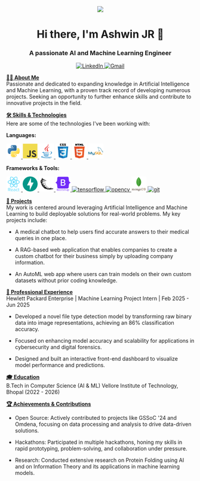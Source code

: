 <div align="center">
<img src="https://media.giphy.com/media/v1.Y2lkPTc5MGI3NjExaDBscjBsc3lmc3d1aXN1d3ZvdGd1NXo1ZzZkY3l2a3B6eDQ2YjQ0eCZlcD12MV9pbnRlcm5hbF9naWZfYnlfaWQmY3Q9Zw/M9gbBd9hDxZmpNUGgB/giphy.gif" width="100" />
</div>

<h1 align="center">Hi there, I'm Ashwin JR 👋</h1>
<h3 align="center">A passionate AI and Machine Learning Engineer</h3>

<p align="center">
<a href="https://www.linkedin.com/in/ashwin-j-r/" target="_blank">
<img src="https://img.shields.io/badge/LinkedIn-0077B5?style=for-the-badge&logo=linkedin&logoColor=white" alt="LinkedIn"/>
</a>
<a href="mailto:appuashwin345@gmail.com">
<img src="https://img.shields.io/badge/Gmail-D14836?style=for-the-badge&logo=gmail&logoColor=white" alt="Gmail"/>
</a>
</p>

<u>**👨‍💻 About Me**</u>
<br>
Passionate and dedicated to expanding knowledge in Artificial Intelligence and Machine Learning, with a proven track record of developing numerous projects. Seeking an opportunity to further enhance skills and contribute to innovative projects in the field.

<u>**🛠️ Skills & Technologies**</u>
<br>
Here are some of the technologies I've been working with:

<p align="left">
<strong>Languages:</strong><br>

<a href="https://www.python.org" target="_blank" rel="noreferrer"> <img src="https://raw.githubusercontent.com/devicons/devicon/master/icons/python/python-original.svg" alt="python" width="40" height="40"/> </a>
<a href="https://developer.mozilla.org/en-US/docs/Web/JavaScript" target="_blank" rel="noreferrer"> <img src="https://raw.githubusercontent.com/devicons/devicon/master/icons/javascript/javascript-original.svg" alt="javascript" width="40" height="40"/> </a>
<a href="https://www.java.com" target="_blank" rel="noreferrer"> <img src="https://raw.githubusercontent.com/devicons/devicon/master/icons/java/java-original.svg" alt="java" width="40" height="40"/> </a>
<a href="https://www.w3schools.com/css/" target="_blank" rel="noreferrer"> <img src="https://raw.githubusercontent.com/devicons/devicon/master/icons/css3/css3-original-wordmark.svg" alt="css3" width="40" height="40"/> </a>
<a href="https://www.w3.org/html/" target="_blank" rel="noreferrer"> <img src="https://raw.githubusercontent.com/devicons/devicon/master/icons/html5/html5-original-wordmark.svg" alt="html5" width="40" height="40"/> </a>
<a href="https://www.mysql.com/" target="_blank" rel="noreferrer"> <img src="https://raw.githubusercontent.com/devicons/devicon/master/icons/mysql/mysql-original-wordmark.svg" alt="mysql" width="40" height="40"/> </a>
</p>

<p align="left">
<strong>Frameworks & Tools:</strong><br>

<a href="https://reactjs.org/" target="_blank" rel="noreferrer"> <img src="https://raw.githubusercontent.com/devicons/devicon/master/icons/react/react-original-wordmark.svg" alt="react" width="40" height="40"/> </a>
<a href="https://fastapi.tiangolo.com/" target="_blank" rel="noreferrer"> <img src="https://github.com/devicons/devicon/blob/master/icons/fastapi/fastapi-original.svg" alt="react" width="40" height="40"/> </a>
<a href="https://flask.palletsprojects.com/" target="_blank" rel="noreferrer"> <img src="https://github.com/devicons/devicon/blob/master/icons/flask/flask-original.svg" alt="flask" width="40" height="40"/> </a>
<a href="https://getbootstrap.com" target="_blank" rel="noreferrer"> <img src="https://raw.githubusercontent.com/devicons/devicon/master/icons/bootstrap/bootstrap-plain-wordmark.svg" alt="bootstrap" width="40" height="40"/> </a>
<a href="https://www.tensorflow.org" target="_blank" rel="noreferrer"> <img src="https://www.vectorlogo.zone/logos/tensorflow/tensorflow-icon.svg" alt="tensorflow" width="40" height="40"/> </a>
<a href="https://opencv.org/" target="_blank" rel="noreferrer"> <img src="https://www.vectorlogo.zone/logos/opencv/opencv-icon.svg" alt="opencv" width="40" height="40"/> </a>
<a href="https://www.mongodb.com/" target="_blank" rel="noreferrer"> <img src="https://raw.githubusercontent.com/devicons/devicon/master/icons/mongodb/mongodb-original-wordmark.svg" alt="mongodb" width="40" height="40"/> </a>
<a href="https://git-scm.com/" target="_blank" rel="noreferrer"> <img src="https://www.vectorlogo.zone/logos/git-scm/git-scm-icon.svg" alt="git" width="40" height="40"/> </a>
</p>

<u>**🚀 Projects**</u> <br>
My work is centered around leveraging Artificial Intelligence and Machine Learning to build deployable solutions for real-world problems. My key projects include:

- A medical chatbot to help users find accurate answers to their medical queries in one place.

- A RAG-based web application that enables companies to create a custom chatbot for their business simply by uploading company information.

- An AutoML web app where users can train models on their own custom datasets without prior coding knowledge.

<u>**💼 Professional Experience**</u> <br>
Hewlett Packard Enterprise | Machine Learning Project Intern | Feb 2025 - Jun 2025

- Developed a novel file type detection model by transforming raw binary data into image representations, achieving an 86% classification accuracy.

- Focused on enhancing model accuracy and scalability for applications in cybersecurity and digital forensics.

- Designed and built an interactive front-end dashboard to visualize model performance and predictions.

<u>**🎓 Education**</u> <br>
B.Tech in Computer Science (AI & ML)
Vellore Institute of Technology, Bhopal (2022 - 2026)

<u>**🏆 Achievements & Contributions**</u> <br>
- Open Source: Actively contributed to projects like GSSoC '24 and Omdena, focusing on data processing and analysis to drive data-driven solutions.

- Hackathons: Participated in multiple hackathons, honing my skills in rapid prototyping, problem-solving, and collaboration under pressure.

- Research: Conducted extensive research on Protein Folding using AI and on Information Theory and its applications in machine learning models.

